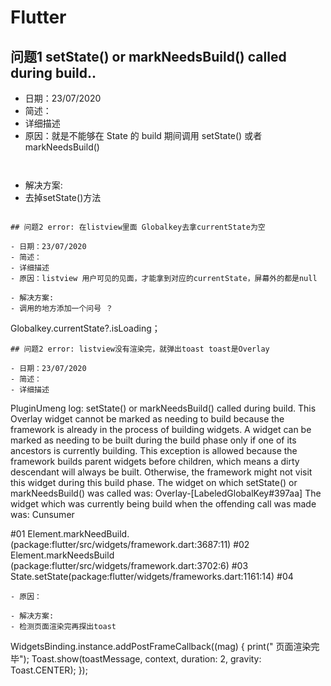 # Flutter 
## 问题1 setState() or markNeedsBuild() called during build..

- 日期：23/07/2020
- 简述：
- 详细描述 
- 原因：就是不能够在 State 的 build 期间调用 setState() 或者 markNeedsBuild()
```


```

- 解决方案:
- 去掉setState()方法

```

## 问题2 error: 在listview里面 Globalkey去拿currentState为空

- 日期：23/07/2020
- 简述：
- 详细描述 
- 原因：listview 用户可见的见面，才能拿到对应的currentState，屏幕外的都是null

- 解决方案:
- 调用的地方添加一个问号 ？

```
Globalkey.currentState?.isLoading；


```
## 问题2 error: listview没有渲染完，就弹出toast toast是Overlay

- 日期：23/07/2020
- 简述：
- 详细描述 

```
PluginUmeng log: setState() or markNeedsBuild() called during build.
This Overlay widget cannot be marked as needing to build because the framework is already in the process of building widgets.  A widget can be marked as needing to be built during the build phase only if one of its ancestors is currently building. This exception is allowed because the framework builds parent widgets before children, which means a dirty descendant will always be built. Otherwise, the framework might not visit this widget during this build phase.
The widget on which setState() or markNeedsBuild() was called was:
Overlay-[LabeledGlobalKey<OverlayState>#397aa]
The widget which was currently being build when the offending call was made was:
Cunsumer<MqttModel>

#01 Element.markNeedBuild.<anonymous closure>(package:flutter/src/widgets/framework.dart:3687:11)
#02 Element.markNeedsBuild (package:flutter/src/widgets/framework.dart:3702:6)
#03 State.setState(package:flutter/widgets/frameworks.dart:1161:14)
#04

```
- 原因：

- 解决方案:
- 检测页面渲染完再探出toast

```
WidgetsBinding.instance.addPostFrameCallback((mag) {
  print("  页面渲染完毕");
  Toast.show(toastMessage, context, duration: 2, gravity: Toast.CENTER);
});


```

